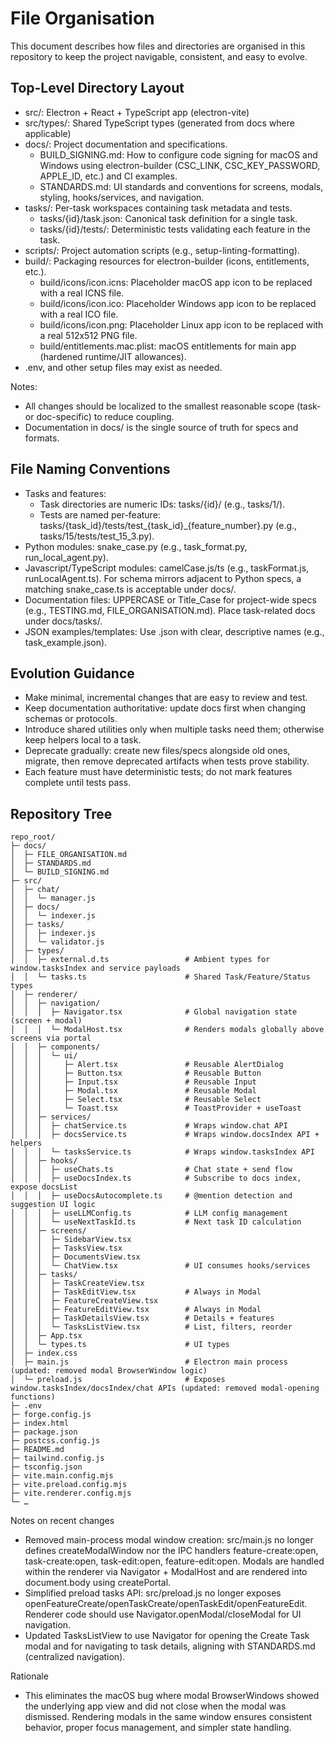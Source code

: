 # File Organisation

This document describes how files and directories are organised in this repository to keep the project navigable, consistent, and easy to evolve.

## Top-Level Directory Layout
- src/: Electron + React + TypeScript app (electron-vite)
- src/types/: Shared TypeScript types (generated from docs where applicable)
- docs/: Project documentation and specifications.
  - BUILD_SIGNING.md: How to configure code signing for macOS and Windows using electron-builder (CSC_LINK, CSC_KEY_PASSWORD, APPLE_ID, etc.) and CI examples.
  - STANDARDS.md: UI standards and conventions for screens, modals, styling, hooks/services, and navigation.
- tasks/: Per-task workspaces containing task metadata and tests.
  - tasks/{id}/task.json: Canonical task definition for a single task.
  - tasks/{id}/tests/: Deterministic tests validating each feature in the task.
- scripts/: Project automation scripts (e.g., setup-linting-formatting).
- build/: Packaging resources for electron-builder (icons, entitlements, etc.).
  - build/icons/icon.icns: Placeholder macOS app icon to be replaced with a real ICNS file.
  - build/icons/icon.ico: Placeholder Windows app icon to be replaced with a real ICO file.
  - build/icons/icon.png: Placeholder Linux app icon to be replaced with a real 512x512 PNG file.
  - build/entitlements.mac.plist: macOS entitlements for main app (hardened runtime/JIT allowances).
- .env, and other setup files may exist as needed.

Notes:
- All changes should be localized to the smallest reasonable scope (task- or doc-specific) to reduce coupling.
- Documentation in docs/ is the single source of truth for specs and formats.

## File Naming Conventions
- Tasks and features:
  - Task directories are numeric IDs: tasks/{id}/ (e.g., tasks/1/).
  - Tests are named per-feature: tasks/{task_id}/tests/test_{task_id}_{feature_number}.py (e.g., tasks/15/tests/test_15_3.py).
- Python modules: snake_case.py (e.g., task_format.py, run_local_agent.py).
- Javascript/TypeScript modules: camelCase.js/ts (e.g., taskFormat.js, runLocalAgent.ts). For schema mirrors adjacent to Python specs, a matching snake_case.ts is acceptable under docs/.
- Documentation files: UPPERCASE or Title_Case for project-wide specs (e.g., TESTING.md, FILE_ORGANISATION.md). Place task-related docs under docs/tasks/.
- JSON examples/templates: Use .json with clear, descriptive names (e.g., task_example.json).

## Evolution Guidance
- Make minimal, incremental changes that are easy to review and test.
- Keep documentation authoritative: update docs first when changing schemas or protocols.
- Introduce shared utilities only when multiple tasks need them; otherwise keep helpers local to a task.
- Deprecate gradually: create new files/specs alongside old ones, migrate, then remove deprecated artifacts when tests prove stability.
- Each feature must have deterministic tests; do not mark features complete until tests pass.

## Repository Tree
```
repo_root/
├─ docs/
│  ├─ FILE_ORGANISATION.md
│  ├─ STANDARDS.md
│  └─ BUILD_SIGNING.md
├─ src/
│  ├─ chat/
│  │  └─ manager.js          
│  ├─ docs/
│  │  └─ indexer.js        
│  ├─ tasks/
│  │  ├─ indexer.js                 
│  │  └─ validator.js                
│  ├─ types/
│  │  ├─ external.d.ts                 # Ambient types for window.tasksIndex and service payloads
│  │  └─ tasks.ts                      # Shared Task/Feature/Status types
│  ├─ renderer/
│  │  ├─ navigation/
│  │  │  ├─ Navigator.tsx              # Global navigation state (screen + modal)
│  │  │  └─ ModalHost.tsx              # Renders modals globally above screens via portal
│  │  ├─ components/
│  │  │  └─ ui/
│  │  │     ├─ Alert.tsx               # Reusable AlertDialog
│  │  │     ├─ Button.tsx              # Reusable Button
│  │  │     ├─ Input.tsx               # Reusable Input
│  │  │     ├─ Modal.tsx               # Reusable Modal
│  │  │     ├─ Select.tsx              # Reusable Select
│  │  │     └─ Toast.tsx               # ToastProvider + useToast
│  │  ├─ services/
│  │  │  ├─ chatService.ts             # Wraps window.chat API
│  │  │  ├─ docsService.ts             # Wraps window.docsIndex API + helpers
│  │  │  └─ tasksService.ts            # Wraps window.tasksIndex API
│  │  ├─ hooks/
│  │  │  ├─ useChats.ts                # Chat state + send flow
│  │  │  ├─ useDocsIndex.ts            # Subscribe to docs index, expose docsList
│  │  │  ├─ useDocsAutocomplete.ts     # @mention detection and suggestion UI logic
│  │  │  ├─ useLLMConfig.ts            # LLM config management
│  │  │  └─ useNextTaskId.ts           # Next task ID calculation 
│  │  ├─ screens/
│  │  │  ├─ SidebarView.tsx
│  │  │  ├─ TasksView.tsx
│  │  │  ├─ DocumentsView.tsx
│  │  │  └─ ChatView.tsx               # UI consumes hooks/services
│  │  ├─ tasks/
│  │  │  ├─ TaskCreateView.tsx         
│  │  │  ├─ TaskEditView.tsx           # Always in Modal
│  │  │  ├─ FeatureCreateView.tsx      
│  │  │  ├─ FeatureEditView.tsx        # Always in Modal
│  │  │  ├─ TaskDetailsView.tsx        # Details + features
│  │  │  └─ TasksListView.tsx          # List, filters, reorder
│  │  ├─ App.tsx
│  │  └─ types.ts                      # UI types
│  ├─ index.css
│  ├─ main.js                          # Electron main process (updated: removed modal BrowserWindow logic)
│  └─ preload.js                       # Exposes window.tasksIndex/docsIndex/chat APIs (updated: removed modal-opening functions)
├─ .env
├─ forge.config.js
├─ index.html
├─ package.json
├─ postcss.config.js
├─ README.md
├─ tailwind.config.js
├─ tsconfig.json
├─ vite.main.config.mjs
├─ vite.preload.config.mjs
├─ vite.renderer.config.mjs
└─ …
```

Notes on recent changes
- Removed main-process modal window creation: src/main.js no longer defines createModalWindow nor the IPC handlers feature-create:open, task-create:open, task-edit:open, feature-edit:open. Modals are handled within the renderer via Navigator + ModalHost and are rendered into document.body using createPortal.
- Simplified preload tasks API: src/preload.js no longer exposes openFeatureCreate/openTaskCreate/openTaskEdit/openFeatureEdit. Renderer code should use Navigator.openModal/closeModal for UI navigation.
- Updated TasksListView to use Navigator for opening the Create Task modal and for navigating to task details, aligning with STANDARDS.md (centralized navigation).

Rationale
- This eliminates the macOS bug where modal BrowserWindows showed the underlying app view and did not close when the modal was dismissed. Rendering modals in the same window ensures consistent behavior, proper focus management, and simpler state handling.
